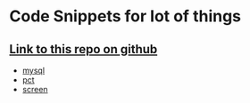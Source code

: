 # Code Snippets for lot of things

## [Link to this repo on github](https://github.com/dave0xE7/CheatSheets)

-   [mysql](mysql.md)
-   [pct](prxomox/pct_proxmox_lxc.md)
-   [screen](screen.md)
